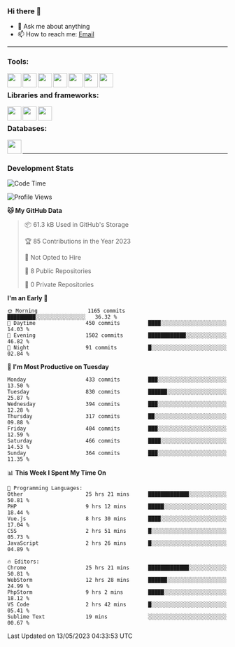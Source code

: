 ### Hi there 👋

- 💬 Ask me about anything
- 📫 How to reach me: [Email]

---

### Tools:
<img align='left' height="32" width="32" src="https://cdn.jsdelivr.net/npm/simple-icons@4.8.0/icons/phpstorm.svg" />
<img align='left' height="32" width="32" src="https://cdn.jsdelivr.net/npm/simple-icons@4.8.0/icons/webstorm.svg" />
<img align='left' height="32" width="32" src="https://cdn.jsdelivr.net/npm/simple-icons@4.8.0/icons/visualstudiocode.svg" />
<img align='left' height="32" width="32" src="https://cdn.jsdelivr.net/npm/simple-icons@4.8.0/icons/sublimetext.svg" />
<img align='left' height="32" width="32" src="https://cdn.jsdelivr.net/npm/simple-icons@4.8.0/icons/laragon.svg" />
<img align='left' height="32" width="32" src="https://cdn.jsdelivr.net/npm/simple-icons@4.8.0/icons/docker.svg" />
<img align='left' height="32" width="32" src="https://cdn.jsdelivr.net/npm/simple-icons@4.8.0/icons/amazonaws.svg" />
<br>

### Libraries and frameworks:
<img align='left' height="32" width="32" src="https://cdn.jsdelivr.net/npm/simple-icons@4.8.0/icons/laravel.svg" />
<img align='left' height="32" width="32" src="https://cdn.jsdelivr.net/npm/simple-icons@4.8.0/icons/vue-dot-js.svg" />
<img align='left' height="32" width="32" src="https://cdn.jsdelivr.net/npm/simple-icons@4.8.0/icons/jquery.svg" />
<br>

### Databases:
<img align='left' height="32" width="32" src="https://cdn.jsdelivr.net/npm/simple-icons@4.8.0/icons/mysql.svg" />
<br>

---
### Development Stats
<!--START_SECTION:waka-->
![Code Time](http://img.shields.io/badge/Code%20Time-1%2C576%20hrs%201%20min-blue)

![Profile Views](http://img.shields.io/badge/Profile%20Views-6-blue)

**🐱 My GitHub Data** 

> 📦 61.3 kB Used in GitHub's Storage 
 > 
> 🏆 85 Contributions in the Year 2023
 > 
> 🚫 Not Opted to Hire
 > 
> 📜 8 Public Repositories 
 > 
> 🔑 0 Private Repositories 
 > 
**I'm an Early 🐤** 

```text
🌞 Morning                1165 commits        █████████░░░░░░░░░░░░░░░░   36.32 % 
🌆 Daytime                450 commits         ████░░░░░░░░░░░░░░░░░░░░░   14.03 % 
🌃 Evening                1502 commits        ████████████░░░░░░░░░░░░░   46.82 % 
🌙 Night                  91 commits          █░░░░░░░░░░░░░░░░░░░░░░░░   02.84 % 
```
📅 **I'm Most Productive on Tuesday** 

```text
Monday                   433 commits         ███░░░░░░░░░░░░░░░░░░░░░░   13.50 % 
Tuesday                  830 commits         ██████░░░░░░░░░░░░░░░░░░░   25.87 % 
Wednesday                394 commits         ███░░░░░░░░░░░░░░░░░░░░░░   12.28 % 
Thursday                 317 commits         ██░░░░░░░░░░░░░░░░░░░░░░░   09.88 % 
Friday                   404 commits         ███░░░░░░░░░░░░░░░░░░░░░░   12.59 % 
Saturday                 466 commits         ████░░░░░░░░░░░░░░░░░░░░░   14.53 % 
Sunday                   364 commits         ███░░░░░░░░░░░░░░░░░░░░░░   11.35 % 
```


📊 **This Week I Spent My Time On** 

```text
💬 Programming Languages: 
Other                    25 hrs 21 mins      █████████████░░░░░░░░░░░░   50.81 % 
PHP                      9 hrs 12 mins       █████░░░░░░░░░░░░░░░░░░░░   18.44 % 
Vue.js                   8 hrs 30 mins       ████░░░░░░░░░░░░░░░░░░░░░   17.04 % 
CSS                      2 hrs 51 mins       █░░░░░░░░░░░░░░░░░░░░░░░░   05.73 % 
JavaScript               2 hrs 26 mins       █░░░░░░░░░░░░░░░░░░░░░░░░   04.89 % 

🔥 Editors: 
Chrome                   25 hrs 21 mins      █████████████░░░░░░░░░░░░   50.81 % 
WebStorm                 12 hrs 28 mins      ██████░░░░░░░░░░░░░░░░░░░   24.99 % 
PhpStorm                 9 hrs 2 mins        █████░░░░░░░░░░░░░░░░░░░░   18.12 % 
VS Code                  2 hrs 42 mins       █░░░░░░░░░░░░░░░░░░░░░░░░   05.41 % 
Sublime Text             19 mins             ░░░░░░░░░░░░░░░░░░░░░░░░░   00.67 % 
```


 Last Updated on 13/05/2023 04:33:53 UTC
<!--END_SECTION:waka-->

[huyviet]: https://huyviet.vn/
[EMAIl]: https://mail.google.com/mail/u/0/?fs=1&tf=cm&source=mailto&to=huynguyenviet0110@gmail.com
